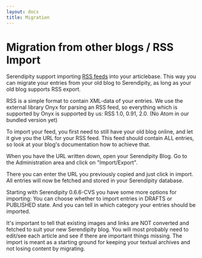 ```yaml
---
layout: docs
title: Migration
---
```


# Migration from other blogs / RSS Import

Serendipity support importing [RSS feeds](/38.html) into your articlebase. This way you can migrate your entries from your old blog to Serendipity, as long as your old blog supports RSS export.

RSS is a simple format to contain XML-data of your entries. We use the external library Onyx for parsing an RSS feed, so everything which is supported by Onyx is supported by us: RSS 1.0, 0.91, 2.0. (No Atom in our bundled version yet)

To import your feed, you first need to still have your old blog online, and let it give you the URL for your RSS feed. This feed should contain ALL entries, so look at your blog's documentation how to achieve that.

When you have the URL written down, open your Serendipity Blog. Go to the Administration area and click on "Import/Export".

There you can enter the URL you previously copied and just click in import. All entries will now be fetched and stored in your Serendipity database.

Starting with Serendipity 0.6.6-CVS you have some more options for importing: You can choose whether to import entries in DRAFTS or PUBLISHED state. And you can tell in which category your entries should be imported.

It's important to tell that existing images and links are NOT converted and fetched to suit your new Serendipity blog. You will most probably need to edit/see each article and see if there are important things missing. The import is meant as a starting ground for keeping your textual archives and not losing content by migrating.